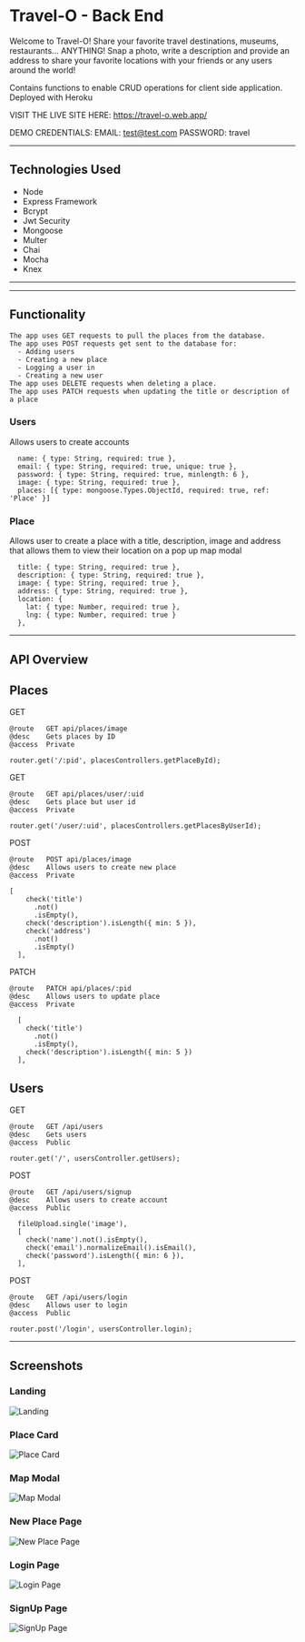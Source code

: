 # Travel-O - Back End
Welcome to Travel-O! Share your favorite travel destinations, museums, restaurants... ANYTHING! Snap a photo, write a description and provide an address to share your favorite locations with your friends or any users around the world! 

Contains functions to enable CRUD operations for client side application. Deployed with Heroku

VISIT THE LIVE SITE HERE: https://travel-o.web.app/

DEMO CREDENTIALS: EMAIL: test@test.com PASSWORD: travel

---

## Technologies Used
- Node
- Express Framework
- Bcrypt
- Jwt Security
- Mongoose
- Multer
- Chai
- Mocha
- Knex

---

---
## Functionality
```
The app uses GET requests to pull the places from the database. 
The app uses POST requests get sent to the database for:
  - Adding users 
  - Creating a new place 
  - Logging a user in 
  - Creating a new user
The app uses DELETE requests when deleting a place. 
The app uses PATCH requests when updating the title or description of a place
```

### Users

Allows users to create accounts 

```    
  name: { type: String, required: true },
  email: { type: String, required: true, unique: true },
  password: { type: String, required: true, minlength: 6 },
  image: { type: String, required: true },
  places: [{ type: mongoose.Types.ObjectId, required: true, ref: 'Place' }]

```

### Place

Allows user to create a place with a title, description, image and address that allows them to view their location on a pop up map modal

```
  title: { type: String, required: true },
  description: { type: String, required: true },
  image: { type: String, required: true },
  address: { type: String, required: true },
  location: {
    lat: { type: Number, required: true },
    lng: { type: Number, required: true }
  },

```
---

## API Overview

## Places

GET 
```
@route   GET api/places/image
@desc    Gets places by ID
@access  Private

router.get('/:pid', placesControllers.getPlaceById);
```
GET 
```
@route   GET api/places/user/:uid
@desc    Gets place but user id
@access  Private

router.get('/user/:uid', placesControllers.getPlacesByUserId);
```
POST
```
@route   POST api/places/image
@desc    Allows users to create new place
@access  Private

[
    check('title')
      .not()
      .isEmpty(),
    check('description').isLength({ min: 5 }),
    check('address')
      .not()
      .isEmpty()
  ],
```
PATCH
```
@route   PATCH api/places/:pid
@desc    Allows users to update place
@access  Private

  [
    check('title')
      .not()
      .isEmpty(),
    check('description').isLength({ min: 5 })
  ],
```

## Users

GET
```
@route   GET /api/users
@desc    Gets users
@access  Public

router.get('/', usersController.getUsers);

```
POST
```
@route   GET /api/users/signup
@desc    Allows users to create account
@access  Public

  fileUpload.single('image'),
  [
    check('name').not().isEmpty(),
    check('email').normalizeEmail().isEmail(),
    check('password').isLength({ min: 6 }),
  ],
```
POST
```
@route   GET /api/users/login
@desc    Allows user to login
@access  Public

router.post('/login', usersController.login);
```
---
## Screenshots

### Landing
![Landing](screenshots/Landing.png)

### Place Card
![Place Card](screenshots/PlaceCard.png)

### Map Modal
![Map Modal](screenshots/Map.png)

### New Place Page
![New Place Page](screenshots/NewPlace.png)

### Login Page
![Login Page](screenshots/Login.png)

### SignUp Page
![SignUp Page](screenshots/Signup.png)
